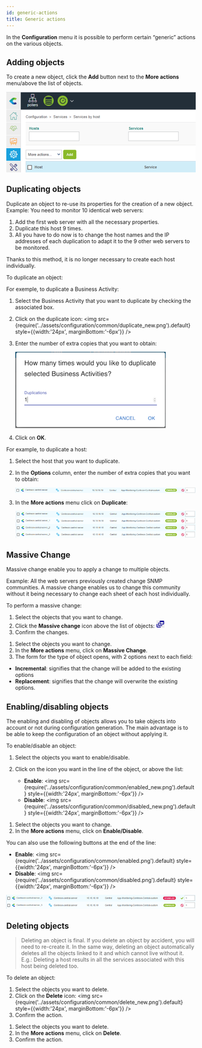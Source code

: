 ```yaml
---
id: generic-actions
title: Generic actions
---
```


In the **Configuration** menu it is possible to perform certain “generic” actions on the various objects.

## Adding objects

To create a new object, click the **Add** button next to the **More actions** menu/above the list of objects.

![image](../assets/configuration/common/add.png)

## Duplicating objects

Duplicate an object to re-use its properties for the creation of a new
object. Example: You need to monitor 10 identical web servers:

1. Add the first web server with all the necessary properties.
2. Duplicate this host 9 times.
3. All you have to do now is to change the host names and the IP addresses of each duplication to adapt it to the 9 other web servers to be monitored.

Thanks to this method, it is no longer necessary to create each host individually.

To duplicate an object:

<!--DOCUSAURUS_CODE_TABS-->
<!--Method 1-->

For exemple, to duplicate a Business Activity:

1. Select the Business Activity that you want to duplicate by checking the associated box.
2. Click on the duplicate icon: <img src={require('../assets/configuration/common/duplicate_new.png').default} style={{width:'24px', marginBottom:'-6px'}} />
3. Enter the number of extra copies that you want to obtain:

    ![image](../assets/configuration/common/duplicate_objects_new.png)

4. Click on **OK**.

<!--Method 2-->

For example, to duplicate a host:

1. Select the host that you want to duplicate.
2. In the **Options** column, enter the number of extra copies that you want to obtain:

    ![image](../assets/configuration/common/01duplicate.png)

3. In the **More actions** menu click on **Duplicate**:

    ![image](../assets/configuration/common/01duplicateobjects.png)

<!--END_DOCUSAURUS_CODE_TABS-->

## Massive Change

Massive change enable you to apply a change to multiple objects.

Example: All the web servers previously created change SNMP communities. A massive change enables us to change this
community without it being necessary to change each sheet of each host individually.

To perform a massive change:

<!--DOCUSAURUS_CODE_TABS-->
<!--Method 1-->

1. Select the objects that you want to change.
2. Click the **Massive change** icon above the list of objects: ![image](../assets/configuration/common/mass_change.png)
3. Confirm the changes.

<!--Method 2-->

1. Select the objects you want to change.
2. In the **More actions** menu, click on **Massive Change**.
3. The form for the type of object opens, with 2 options next to each field:

  * **Incremental**: signifies that the change will be added to the existing options
  * **Replacement**: signifies that the change will overwrite the existing options.
<!--END_DOCUSAURUS_CODE_TABS-->

## Enabling/disabling objects

The enabling and disabling of objects allows you to take objects into account or not during configuration generation.
The main advantage is to be able to keep the configuration of an object without applying it.

To enable/disable an object:

<!--DOCUSAURUS_CODE_TABS-->
<!--Method 1-->

1. Select the objects you want to enable/disable.
2. Click on the icon you want in the line of the object, or above the list:

    * **Enable**: <img src={require('../assets/configuration/common/enabled_new.png').default} style={{width:'24px', marginBottom:'-6px'}} />
    * **Disable**: <img src={require('../assets/configuration/common/disabled_new.png').default} style={{width:'24px', marginBottom:'-6px'}} />

<!--Method 2-->

1. Select the objects you want to change.
2. In the **More actions**  menu, click on **Enable/Disable**.

You can also use the following buttons at the end of the line:

*  **Enable**: <img src={require('../assets/configuration/common/enabled.png').default} style={{width:'24px', marginBottom:'-6px'}} />
* **Disable**: <img src={require('../assets/configuration/common/disabled.png').default} style={{width:'24px', marginBottom:'-6px'}} />

![image](../assets/configuration/common/enable_disable.png)

<!--END_DOCUSAURUS_CODE_TABS-->

## Deleting objects

> Deleting an object is final. If you delete an object by accident, you will need to re-create it. In the same way,
> deleting an object automatically deletes all the objects linked to it and which cannot live without it. E.g.:
> Deleting a host results in all the services associated with this host being deleted too.

To delete an object:

<!--DOCUSAURUS_CODE_TABS-->
<!--Method 1-->

1. Select the objects you want to delete.
2. Click on the **Delete** icon: <img src={require('../assets/configuration/common/delete_new.png').default} style={{width:'24px', marginBottom:'-6px'}} />
3. Confirm the action.

<!--Method 2-->

1. Select the objects you want to delete.
2. In the **More actions** menu, click on **Delete**.
3. Confirm the action.

<!--END_DOCUSAURUS_CODE_TABS-->
